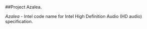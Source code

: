  ##Project Azalea.

 *Azalea* - Intel code name for Intel High Definition Audio (HD audio) specification.


